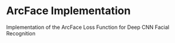 
# ArcFace Implementation

Implementation of the ArcFace Loss Function for Deep CNN Facial Recognition